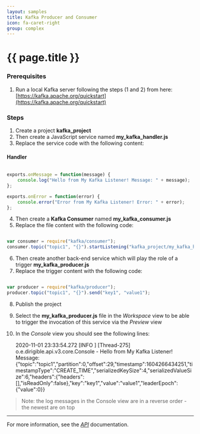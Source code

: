 ```yaml
---
layout: samples
title: Kafka Producer and Consumer
icon: fa-caret-right
group: complex
---
```


{{ page.title }}
===

### Prerequisites

1. Run a local Kafka server following the steps (1 and 2) from here: [https://kafka.apache.org/quickstart](https://kafka.apache.org/quickstart)

### Steps


1. Create a project **kafka_project**
2. Then create a JavaScript service named **my_kafka_handler.js**
3. Replace the service code with the following content:

#### Handler

```javascript

exports.onMessage = function(message) {
	console.log("Hello from My Kafka Listener! Message: " + message);
};

exports.onError = function(error) {
	console.error("Error from My Kafka Listener! Error: " + error);
};

```

4. Then create a **Kafka Consumer** named  **my_kafka_consumer.js**
5. Replace the file content with the following code:

```javascript

var consumer = require("kafka/consumer");
consumer.topic("topic1", "{}").startListening("kafka_project/my_kafka_handler", 1000);

```

6. Then create another back-end service which will play the role of a trigger **my_kafka_producer.js**
7. Replace the trigger content with the following code:

```javascript

var producer = require("kafka/producer");
producer.topic("topic1", "{}").send("key1", "value1");

```

8. Publish the project
9. Select the **my_kafka_producer.js** file in the *Workspace* view to be able to trigger the invocation of this service via the *Preview* view
10. In the *Console* view you should see the following lines:

	2020-11-01 23:33:54.272 [INFO ] [Thread-275] o.e.dirigible.api.v3.core.Console - Hello from My Kafka Listener! Message: {"topic":"topic1","partition":0,"offset":29,"timestamp":1604266434251,"timestampType":"CREATE_TIME","serializedKeySize":4,"serializedValueSize":6,"headers":{"headers":[],"isReadOnly":false},"key":"key1","value":"value1","leaderEpoch":{"value":0}}

> Note: the log messages in the Console view are in a reverse order - the newest are on top

---

For more information, see the *[API](../api/)* documentation.
